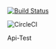[![Build Status](https://travis-ci.com/laurarebecasantos/Api-Test.svg?branch=master)](https://travis-ci.com/laurarebecasantos/Api-Test)

![CircleCI](https://img.shields.io/circleci/build/github/laurarebecasantos/Api-Test/master?style=flat-square)

Api-Test
